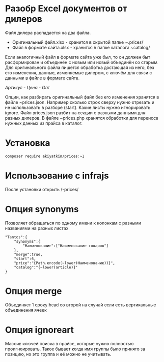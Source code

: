 # Разобр Excel документов от дилеров

Файл дилера распадается на два файла.

- Оригинальный файл.xlsx - хранится в скрытой папке ~.prices/
- Файл в формате сайта.xlsx - хранится в папке каталога ~catalog/

Если аналогичный файл в формате сайта уже был, то он должен быт расформирован и объединён с новым или новый объединён со старым.
Для оригинального файла пишется обработка достающая из него, без его изменения, данные, изменяемые дилером, с ключём для связи с данными в файле в формате сайта. 

*Артикул - Цена - Опт*

Опции, как разбирать оригинальный файл без его изменения хранятся в файле ~prices.json. Например сколько строк сверху нужно отрезать и не использовать в разборе (start). Какие листы нужно игнорировать ignore. Файл prices.json разбит на секции с разными данными для разных дилеров. В файле ~prices.php хранятся обработки для переноса нужных данных из прайса в каталог.

# Установка

```composer require akiyatkin/prices:~1```

# Использование с infrajs

После установки открыть /-prices/


# Опция synonyms
Позволяет обращаться по одному имени к колонкам с разными названиями на разных листах

```
"Tantos":{
	"synonyms":{
		"Наименование":["Наименование товаров"]
	},
	"merge":true,
	"start":6,
	"price":"{Path.encode(~lower(Наименование))}",
	"catalog":"{~lower(article)}"
}
```

# Опция merge
Объединяет 1 сроку head со второй на случай если есть вертикальные объединения ячеек

# Опция ignoreart
Массив ключей поиска в прайсе, которые нужно полностью проигноировать. Такое бывает когда имя группы было принято за позицию, но это группа и её можно не учитывать.
